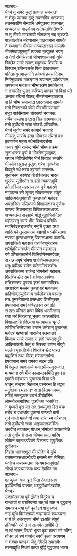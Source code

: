 सञ्जयः-  
भीष्मं तु समरे क्रुद्धं प्रतपन्तं समन्ततः  
न शेकुः पाण्डवा द्रष्टुं तपन्तमिव भास्करम्  
ततस्सर्वाणि सैन्यानि धर्मपुत्रस्य शासनात्  
अभ्यद्रवन्त गाङ्गेयम् अर्दयन्तश्शितैश्शरैः  
स तु भीष्मो रणश्लाघी सोमकान् सह सृञ्जयैः  
पाञ्चालांश्च महेष्वासान् पातयामास सायकैः  
ते वध्यमाना भीष्मेण पाञ्चालास्सह पाण्डवैः  
भीष्ममेवाययुस्तूर्णं त्यक्त्वा मृत्युकृतं भयम्  
स तेषां रथिसिंहानां भीष्मश्शान्तनवो युधि  
चिच्छेद समरे राजन् बाहून्यथ शिरांसि च  
विरथान् रथिनश्चक्रे पिता देवव्रतस्तव  
पतितान्युत्तमाङ्गानि हयेभ्यो हयसादिनाम्  
निर्मनुष्यांश्च मातङ्गान् शयानान् पर्वतोपमान्  
अपश्याम महाराज भीष्मास्त्रेण प्रमाथितान्  
न तत्रासीत् पुमान् कश्चित् पाण्डवानां विशां पते  
अन्यत्र रथिनां श्रेष्ठद् भीमसेनान्महाबलात्  
स हि भीष्मं समासाद्य छादयामास सायकैः  
ततो निष्टानको घोरो भीष्मभीमपराक्रमे  
बभूव सर्वसैन्यानां घोररूपो भयानकः  
तथैव पाण्डवा हृष्टास् सिंहनादमथानदन्  
ततो दुर्योधनो राजा सोदर्यैः परिवारितः  
भीष्मं जुगोप समरे वर्तमाने भयावहे  
भीमस्तु सारथिं हत्वा भीष्मस्य रथिनां वरः  
द्रवमाणेन महता रथेनादित्यवर्चसा  
चचार युधि राजेन्द्र भीमो भीमपराक्रमः  
सुनाभस्तव पुत्रो वै भीमसेनमुपाद्रवत्  
जघान निशितैर्बाणैर् भीमं विव्याध सप्तभिः  
भीमसेनस्सुसङ्क्रुद्धश् शरेण नृतपर्वणा  
विप्रद्रुते रथे तस्य द्रवमाणे समन्ततः  
सुनाभस्य नरश्रेष्ठ शिरश्चिच्छेद भारत  
क्षुरप्रेण सुतीक्ष्णेन स हतो न्यपतद्भुवि  
हते तस्मिन् महाराज तव पुत्रे महारथे  
नामृष्यन्त रणे शूराश् सोदरास्सप्त संयुगे  
आदित्यकेतुर्बह्वाशी कुण्डधारो महोदरः  
अपराजितः पण्डितको विशालाक्षश्च दुर्जयः  
पाण्डवं चित्रसन्नाहा विचित्रकवचध्वजाः  
अभ्यवर्तन्त सङ्ग्रामे योद्धुं युद्धाभिनन्दिनः  
महोदरस्तु समरे भीमं विव्याध पत्रिभिः  
नवभिर्वद्रसङ्काशैर् नमुचिं वृत्रहा यथा  
आदित्यकेतुस्सप्तत्या बह्वाशी पञ्चभिस्तथा  
नवत्या कुण्डधारस्तु विशालाक्षश्च पञ्चभिः  
अपराजितो महाराज पराजिष्णुर्महारथः  
शरैर्बहुभिरानर्च्छद् भीमसेनं महाबलम्  
रणे पण्डितकश्चैनं त्रिभिर्बाणैस्समर्पयत्  
स तन्न ममृषे भीमश् शत्रोर्विजयलक्षणम्  
धनुः प्रपीड्य वामेन करेणामित्रकर्शनः  
अपराजितस्य राजेन्द्र भीमसेनो महाबलः  
शिरश्चिच्छेद समरे शरेणानतपर्वणा  
तच्छिरस्तव पुत्रस्य कृत्तं गामगमच्छिरः  
अथापरेण भल्लेन कुण्डधारं महाबलम्  
प्राहिणोन्मृत्युलोकाय सर्वलोकस्य पश्यतः  
ततः पुनरमेयात्मा प्रसन्धाय शिलीमुखम्  
प्रेषयामास समरे पण्डितस्य रथं प्रति  
स शरः पण्डितं हत्वा विवेश धरणीतलम्  
यथा नरं निहत्याशु भुजगः कालचोदितः  
विशालाक्षशिरश्छित्त्वा पातयामास भूतले  
शरैस्त्रिभिरमेयात्मा स्मरन् क्लेशान् पुरातनम्  
महोदरं महेष्वासो नाराचेन स्तनान्तरे  
विव्याध समरे राजन् स हतो न्यपतद्भुवि  
आदित्यकेतोः केतुं च च्छित्त्वा बाणेन संयुगे  
भल्लेन भृशतीक्ष्णेन शिरश्चिच्छेद भारत  
बह्वाशिनं तथा वीरश् शरेणानतर्वणा  
प्रेषयामास समरे यमस्य सदनं प्रति  
वित्रेसुस्तनयाश्चान्ये भयाद्भीमसमुद्भवात्  
मन्यमाना रणे भीमं कालान्तकमिति ब्रुवन्॥  
एवमेते महेष्वासाः पुत्रास्त्व विशां पते  
भ्रातॄन् सन्दृश्य निहतान् प्रस्मरन्त हि तद्वचः  
यदुक्तवान् महाप्राज्ञः क्षत्ता हितमनामयम्  
तदिदं समनुप्राप्तं वचनं दीर्घदर्शिनः  
लोभमोहसमाविष्टः पुत्रप्रीत्या जनाधिप  
न बुध्यसे पुरा यत् तत् तथ्यमुक्तं हितं वचः  
तथैव च वधार्थाय पुत्राणां पाण्डवो बली  
नूनं जातो महावीर्यो यथा हन्ति स्म कौरवान्  
ततो दुर्योधनो राजा भ्रातृव्यसनकर्शितः  
अब्रवीत् तावकान् योधान् भीमोऽयं वध्यतामिति  
ततो दुर्योधनो राजा भीष्ममासाद्य मारिष  
शोकेन महताऽऽविष्टो विललाप सुदुःखितः  
दुर्योधनः-  
निहता भ्रातरश्शूरा भीमसेनेन मे युधि  
यतमानास्तथाऽन्येऽपि हन्यन्ते मम सैनिकाः  
भवांश्च मध्यस्थतया नित्यमस्मानुपेक्षते  
सोऽहं कापथमारूढः पश्य दैवमिदं मम  
सञ्जयः-  
एतच्छ्रुत्वा वचः क्रूरं पिता देवव्रतस्तव  
दुर्योधनमिदं वाक्यम् अश्रुपूर्णेक्षणोऽब्रवीत्  
भीष्मः-  
उक्तमेतन्मया पूर्वं द्रोणेन विदुरेण च  
गान्धार्या च यशस्विन्या तत् त्वं तात न बुद्धवान्  
समयश्च मया पूर्वं कृतोऽयं शत्रुकर्शन  
नाहं युधि विमोक्तव्यो नाह्याचार्यः कथञ्चना  
यं यं हि धर्तराष्ट्राणां भीमो द्रक्ष्यति संयुगे  
हनिष्यति रणे तं यं सत्यमेतद्ब्रवीमि ते  
स त्वं राजन् स्थिरो भूत्वा दृढां कृत्वा रणे मतिम्  
योधय त्वं रणे पार्थान् स्वर्गं कृत्वा परायणम्  
न शक्याः पाण्डवा जेतुं देवैरपि सवासवैः  
तस्माद्युधि स्थिरां कृत्वा बुद्धिं युद्ध्यस्व भारत  
